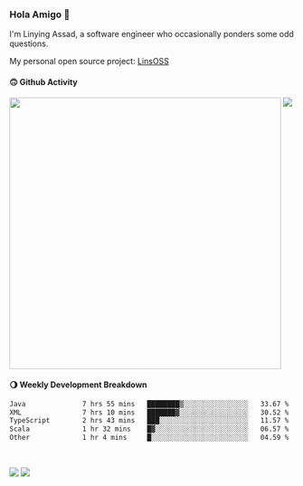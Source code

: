 ### Hola Amigo 🤣   

I'm Linying Assad, a software engineer who occasionally ponders some odd questions.  

My personal open source project: [LinsOSS](https://github.com/linsoss)
 
#### 🙃 Github Activity 
<div>
  <img src="https://github-readme-stats.vercel.app/api?username=al-assad&show_icons=true" align="top" style="display: inline-block;" width="480"/>
  <img src="https://github-readme-stats.vercel.app/api/top-langs/?username=al-assad&hide=css,html&langs_count=8&layout=compact" align="top" style="display: inline-block;"/>
</div>

#### 🌖 Weekly Development Breakdown
<!--START_SECTION:waka-->

```txt
Java              7 hrs 55 mins   ████████▒░░░░░░░░░░░░░░░░   33.67 %
XML               7 hrs 10 mins   ███████▓░░░░░░░░░░░░░░░░░   30.52 %
TypeScript        2 hrs 43 mins   ███░░░░░░░░░░░░░░░░░░░░░░   11.57 %
Scala             1 hr 32 mins    █▓░░░░░░░░░░░░░░░░░░░░░░░   06.57 %
Other             1 hr 4 mins     █░░░░░░░░░░░░░░░░░░░░░░░░   04.59 %
```

<!--END_SECTION:waka-->

<br>

<a href="https://twitter.com/assad_lin"><img src="https://img.shields.io/badge/Twitter-@assad__lin-blue?style=flat&logo=twitter" /></a>
<a href="https://al-assad.github.io"><img src="https://img.shields.io/badge/Blogs-Linying_Assad's_Blog-yellow?style=flat&logo=github" /></a>

